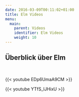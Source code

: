 ```yaml
---
date: 2016-03-09T00:11:02+01:00
title: Elm Videos
menu:
  main:
    parent: Videos
    identifier: Elm Videos
    weight: 10
---
```


## Überblick über Elm

<br />

{{< youtube EDp6UmaA9CM >}}

{{< youtube YTfS_lJHixU >}}